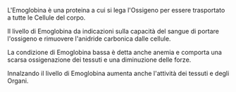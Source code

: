 L'Emoglobina è una proteina a cui si lega l'Ossigeno per essere trasportato a tutte le Cellule del corpo.

Il livello di Emoglobina da indicazioni sulla capacità del sangue di portare l'ossigeno e rimuovere l'anidride carbonica dalle cellule.

La condizione di Emoglobina bassa è detta anche anemia e comporta una scarsa ossigenazione dei tessuti e una diminuzione delle forze.

Innalzando il livello di Emoglobina aumenta anche l'attività dei tessuti e degli Organi.